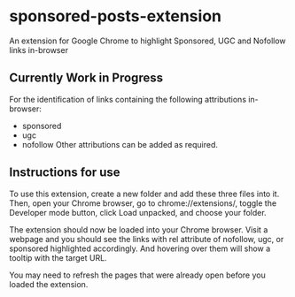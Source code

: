 # sponsored-posts-extension
An extension for Google Chrome to highlight Sponsored, UGC and Nofollow links in-browser
## Currently Work in Progress
For the identification of links containing the following attributions in-browser:
- sponsored
- ugc
- nofollow
Other attributions can be added as required.
## Instructions for use
To use this extension, create a new folder and add these three files into it. Then, open your Chrome browser, go to chrome://extensions/, toggle the Developer mode button, click Load unpacked, and choose your folder.

The extension should now be loaded into your Chrome browser. Visit a webpage and you should see the links with rel attribute of nofollow, ugc, or sponsored highlighted accordingly. And hovering over them will show a tooltip with the target URL.

You may need to refresh the pages that were already open before you loaded the extension.


